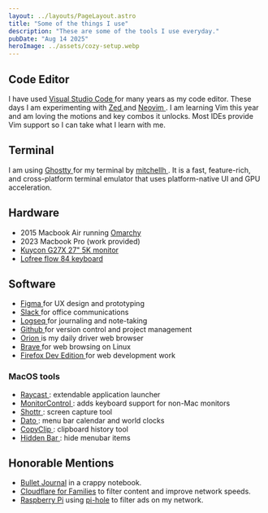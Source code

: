 ```yaml
---
layout: ../layouts/PageLayout.astro
title: "Some of the things I use"
description: "These are some of the tools I use everyday."
pubDate: "Aug 14 2025"
heroImage: ../assets/cozy-setup.webp
---
```


## Code Editor

I have used [ Visual Studio Code ](vscode) for many years as my code editor. These days I am experimenting with [ Zed ](zed) and [ Neovim ](http://www.lazyvim.org/). I am learning Vim this year and am loving the motions and key combos it unlocks. Most IDEs provide Vim support so I can take what I learn with me.

## Terminal

I am using [ Ghostty ](https://ghostty.org/) for my terminal by [ mitchellh ](https://x.com/mitchellh). It is a fast, feature-rich, and cross-platform terminal emulator that uses platform-native UI and GPU acceleration.

## Hardware

- 2015 Macbook Air running [ Omarchy ](https://omarchy.org/)
- 2023 Macbook Pro (work provided)
- [ Kuycon G27X 27" 5K monitor ](https://kuycon.us/monitors/G27P/)
- [ Lofree flow 84 keyboard ](https://www.lofree.co/products/lofree-flow-the-smoothest-mechanical-keyboard)

## Software

- [ Figma ](https://www.figma.com/) for UX design and prototyping
- [ Slack ](https://slack.com/) for office communications
- [ Logseq ](https://logseq.com/) for journaling and note-taking
- [ Github ](https://github.com/) for version control and project management
- [ Orion ](https://kagi.com/orion/) is my daily driver web browser
- [ Brave ](https://brave.com/) for web browsing on Linux
- [ Firefox Dev Edition ](https://www.mozilla.org/en-US/firefox/developer/) for web development work

### MacOS tools

- [ Raycast ](https://www.raycast.com/): extendable application launcher
- [ MonitorControl ](https://github.com/MonitorControl/MonitorControl): adds keyboard support for non-Mac monitors
- [ Shottr ](https://shottr.cc/): screen capture tool
- [ Dato ](https://sindresorhus.com/dato): menu bar calendar and world clocks
- [ CopyClip ](https://apps.apple.com/us/app/copyclip-clipboard-history/id595191960?mt=12): clipboard history tool
- [ Hidden Bar ](https://apps.apple.com/us/app/hidden-bar/id1452453066?mt=12): hide menubar items

## Honorable Mentions

- [Bullet Journal](https://bulletjournal.com/) in a crappy notebook.
- [Cloudflare for Families](https://blog.cloudflare.com/introducing-1-1-1-1-for-families/) to filter content and improve network speeds.
- [Raspberry Pi][rpi] using [pi-hole][pihole] to filter ads on my network.

[vscode]: https://code.visualstudio.com/
[zed]: https://zed.dev/
[manifesto]: https://hackernoon.com/why-i-stopped-using-multiple-monitors-bfd87efa2e5b
[webcam]: http://a.co/1F7pfgq
[slack]: https://slack.com/
[rpi]: https://www.raspberrypi.org/
[pihole]: https://pi-hole.net/
